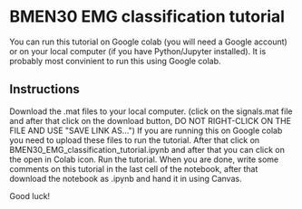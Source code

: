 # BMEN30 EMG classification tutorial
You can run this tutorial on Google colab (you will need a Google account) or on your local computer (if you have Python/Jupyter installed). It is probably most convinient to run this using Google colab.
## Instructions
Download the .mat files to your local computer. (click on the signals.mat file and after that click on the download button, DO NOT RIGHT-CLICK ON THE FILE AND USE "SAVE LINK AS...")
If you are running this on Google colab you need to upload these files to run the tutorial.
After that click on BMEN30_EMG_classification_tutorial.ipynb and after that you can click on the open in Colab icon. Run the tutorial. When you are done, write some comments on this tutorial in the last cell of the notebook, after that download the notebook as .ipynb and hand it in using Canvas.

Good luck!

